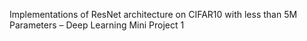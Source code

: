 Implementations of ResNet architecture on CIFAR10 with less than 5M Parameters – Deep Learning Mini Project 1
